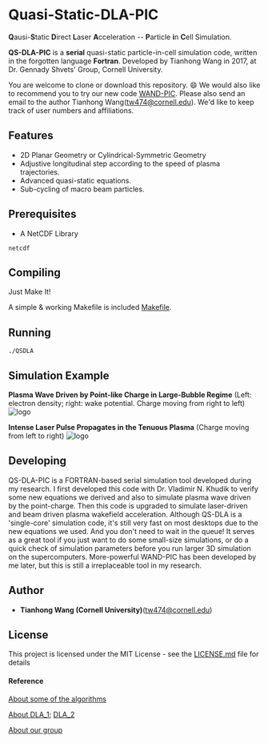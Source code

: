 # Quasi-Static-DLA-PIC


**Q**ausi-**S**tatic **D**irect **L**aser **A**cceleration -- **P**article **i**n **C**ell Simulation.

**QS-DLA-PIC** is a **serial** quasi-static particle-in-cell simulation code, written in the forgotten language **Fortran**. Developed by Tianhong Wang in 2017, at Dr. Gennady Shvets' Group, Cornell University.

You are welcome to clone or download this repository. :smile: We would also like to recommend you to try our new code [WAND-PIC](https://github.com/tianhongg/WAND-PIC). Please also send an email to the author Tianhong Wang(tw474@cornell.edu). We'd like to keep track of user numbers and affiliations. 



## Features
* 2D Planar Geometry or Cylindrical-Symmetric Geometry
* Adjustive longitudinal step according to the speed of plasma trajectories.
* Advanced quasi-static equations.
* Sub-cycling of macro beam particles.



## Prerequisites

* A NetCDF Library
```
netcdf
```


## Compiling
Just Make It! 

A simple & working Makefile is included [Makefile](QS_DLA_2D/Makefile). 


## Running
```
./QSDLA
```



## Simulation Example
**Plasma Wave Driven by Point-like Charge in Large-Bubble Regime** 
(Left: electron density; right: wake potential. Charge moving from right to left)
![logo](https://github.com/tianhongg/Quasi-Static-DLA-PIC/blob/master/Resource/Point_Driver.png)



**Intense Laser Pulse Propagates in the Tenuous Plasma** 
(Charge moving from left to right)
![logo](https://github.com/tianhongg/Quasi-Static-DLA-PIC/blob/master/Resource/Laser_Driver.png)



## Developing
QS-DLA-PIC is a FORTRAN-based serial simulation tool developed during my research. I first developed this code with Dr. Vladimir N. Khudik to verify some new equations we derived and also to simulate plasma wave driven by the point-charge. Then this code is upgraded to simulate laser-driven and beam driven plasma wakefield acceleration.  Although  QS-DLA is a 'single-core' simulation code, it's still very fast on most desktops due to the new equations we used. And you don't need to wait in the queue! It serves as a great tool if you just want to do some small-size simulations, or do a quick check of simulation parameters before you run larger 3D simulation on the supercomputers. More-powerful WAND-PIC has been developed by me later, but this is still a irreplaceable tool in my research.



## Author
* **Tianhong Wang (Cornell University)**(tw474@cornell.edu) 


## License

This project is licensed under the MIT License - see the [LICENSE.md](LICENSE.md) file for details



#### Reference
[About some of the algorithms](https://aip.scitation.org/doi/abs/10.1063/1.4999629)

[About DLA_1](https://journals.aps.org/prl/abstract/10.1103/PhysRevLett.114.184801); [DLA_2](https://aip.scitation.org/doi/abs/10.1063/1.5036967)

[About our group](https://shvets.aep.cornell.edu)
